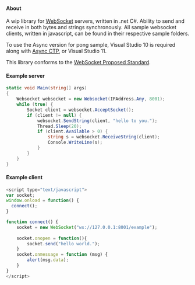#### About
A wip library for [WebSocket][1] servers, written in .net C#. Ability to send and receive in both bytes and strings synchronously. 
All sample websocket clients, written in javascript, can be found in their respective sample folders.

To use the Async version for pong sample, Visual Studio 10 is required along with [Async CTP][2], or Visual Studio 11.

This library conforms to the [WebSocket Proposed Standard][3].

#### Example server
```csharp
static void Main(string[] args)
{
	Websocket websocket = new Websocket(IPAddress.Any, 8001);
	while (true) {
		Socket client = websocket.AcceptSocket();
		if (client != null) {
			websocket.SendString(client, "hello to you.");
			Thread.Sleep(20);
			if (client.Available > 0) {
				string s = websocket.ReceiveString(client);
				Console.WriteLine(s);
			}
		}
	}
}
```

#### Example client
```javascript
<script type="text/javascript">
var socket;
window.onload = function() {
  connect();
}

function connect() {
	socket = new WebSocket("ws://127.0.0.1:8001/example");
	
	socket.onopen = function(){
		socket.send("hello world.");
	}
	socket.onmessage = function (msg) {
		alert(msg.data);
	}
}
</script>
```

[1]: http://en.wikipedia.org/wiki/WebSocket
[2]: http://www.microsoft.com/en-us/download/details.aspx?id=9983
[3]: http://tools.ietf.org/html/rfc6455